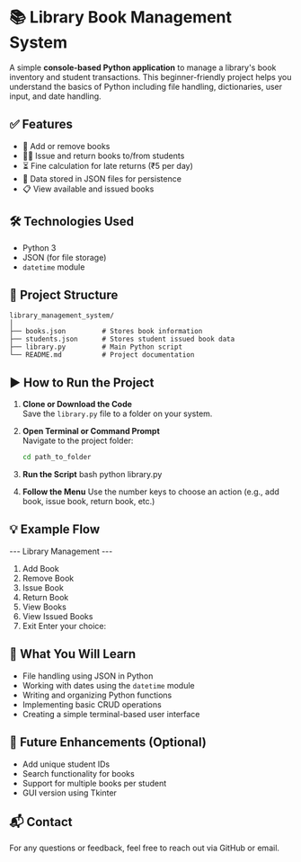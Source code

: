 
# 📚 Library Book Management System

A simple **console-based Python application** to manage a library's book inventory and student transactions. This beginner-friendly project helps you understand the basics of Python including file handling, dictionaries, user input, and date handling.

## ✅ Features

- 📖 Add or remove books  
- 👨‍🎓 Issue and return books to/from students  
- ⏳ Fine calculation for late returns (₹5 per day)  
- 💾 Data stored in JSON files for persistence  
- 📋 View available and issued books

## 🛠 Technologies Used

- Python 3
- JSON (for file storage)
- `datetime` module

## 📁 Project Structure

```
library_management_system/
│
├── books.json         # Stores book information
├── students.json      # Stores student issued book data
├── library.py         # Main Python script
└── README.md          # Project documentation
```

## ▶️ How to Run the Project

1. **Clone or Download the Code**  
   Save the `library.py` file to a folder on your system.

2. **Open Terminal or Command Prompt**  
   Navigate to the project folder:
   ```bash
   cd path_to_folder
   ```

3. **Run the Script**
   bash
   python library.py

4. **Follow the Menu**
   Use the number keys to choose an action (e.g., add book, issue book, return book, etc.)

## 💡 Example Flow


--- Library Management ---
1. Add Book
2. Remove Book
3. Issue Book
4. Return Book
5. View Books
6. View Issued Books
7. Exit
Enter your choice:


## 🧠 What You Will Learn

- File handling using JSON in Python
- Working with dates using the `datetime` module
- Writing and organizing Python functions
- Implementing basic CRUD operations
- Creating a simple terminal-based user interface

## 📌 Future Enhancements (Optional)

- Add unique student IDs
- Search functionality for books
- Support for multiple books per student
- GUI version using Tkinter

## 📬 Contact

For any questions or feedback, feel free to reach out via GitHub or email.
